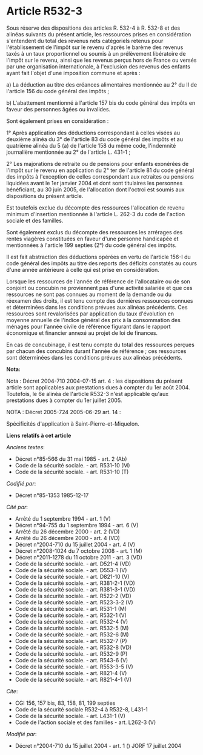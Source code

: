 # Article R532-3

Sous réserve des dispositions des articles R. 532-4 à R. 532-8 et des alinéas suivants du présent article, les ressources
prises en considération s'entendent du total des revenus nets catégoriels retenus pour l'établissement de l'impôt sur le
revenu d'après le barème des revenus taxés à un taux proportionnel ou soumis à un prélèvement libératoire de l'impôt sur le
revenu, ainsi que les revenus perçus hors de France ou versés par une organisation internationale, à l'exclusion des revenus
des enfants ayant fait l'objet d'une imposition commune et après :

a) La déduction au titre des créances alimentaires mentionnée au 2° du II de l'article 156 du code général des impôts ;

b) L'abattement mentionné à l'article 157 bis du code général des impôts en faveur des personnes âgées ou invalides.

Sont également prises en considération :

1° Après application des déductions correspondant à celles visées au deuxième alinéa du 3° de l'article 83 du code général
des impôts et au quatrième alinéa du 5 (a) de l'article 158 du même code, l'indemnité journalière mentionnée au 2° de
l'article L. 431-1 ;

2° Les majorations de retraite ou de pensions pour enfants exonérées de l'impôt sur le revenu en application du 2° ter de
l'article 81 du code général des impôts à l'exception de celles correspondant aux retraites ou pensions liquidées avant le
1er janvier 2004 et dont sont titulaires les personnes bénéficiant, au 30 juin 2005, de l'allocation dont l'octroi est soumis
aux dispositions du présent article.

Est toutefois exclue du décompte des ressources l'allocation de revenu minimum d'insertion mentionnée à l'article L. 262-3 du
code de l'action sociale et des familles.

Sont également exclus du décompte des ressources les arrérages des rentes viagères constituées en faveur d'une personne
handicapée et mentionnées à l'article 199 septies (2°) du code général des impôts.

Il est fait abstraction des déductions opérées en vertu de l'article 156-I du code général des impôts au titre des reports
des déficits constatés au cours d'une année antérieure à celle qui est prise en considération.

Lorsque les ressources de l'année de référence de l'allocataire ou de son conjoint ou concubin ne proviennent pas d'une
activité salariée et que ces ressources ne sont pas connues au moment de la demande ou du réexamen des droits, il est tenu
compte des dernières ressources connues et déterminées dans les conditions prévues aux alinéas précédents. Ces ressources
sont revalorisées par application du taux d'évolution en moyenne annuelle de l'indice général des prix à la consommation des
ménages pour l'année civile de référence figurant dans le rapport économique et financier annexé au projet de loi de
finances.

En cas de concubinage, il est tenu compte du total des ressources perçues par chacun des concubins durant l'année de
référence ; ces ressources sont déterminées dans les conditions prévues aux alinéas précédents.

**Nota:**

Nota : Décret 2004-710 2004-07-15 art. 4 : les dispositions du présent article sont applicables aux prestations dues à
compter du 1er août 2004. Toutefois, le 6e alinéa de l'article R532-3 n'est applicable qu'aux prestations dues à compter du
1er juillet 2005.

NOTA : Décret 2005-724 2005-06-29 art. 14 :

Spécificités d'application à Saint-Pierre-et-Miquelon.

**Liens relatifs à cet article**

_Anciens textes_:

  - Décret n°85-566 du 31 mai 1985 - art. 2 (Ab)
  - Code de la sécurité sociale. - art. R531-10 (M)
  - Code de la sécurité sociale. - art. R531-10 (T)

_Codifié par_:

  - Décret n°85-1353 1985-12-17

_Cité par_:

  - Arrêté du 1 septembre 1994 - art. 1 (V)
  - Décret n°94-755 du 1 septembre 1994 - art. 6 (V)
  - Arrêté du 26 décembre 2000 - art. 2 (VD)
  - Arrêté du 26 décembre 2000 - art. 4 (VD)
  - Décret n°2004-710 du 15 juillet 2004 - art. 4 (V)
  - Décret n°2008-1024 du 7 octobre 2008 - art. 1 (M)
  - Décret n°2011-1278 du 11 octobre 2011 - art. 3 (VD)
  - Code de la sécurité sociale. - art. D521-4 (VD)
  - Code de la sécurité sociale. - art. D553-1 (V)
  - Code de la sécurité sociale. - art. D821-10 (V)
  - Code de la sécurité sociale. - art. R381-2-1 (VD)
  - Code de la sécurité sociale. - art. R381-3-1 (VD)
  - Code de la sécurité sociale. - art. R522-2 (VD)
  - Code de la sécurité sociale. - art. R523-3-2 (V)
  - Code de la sécurité sociale. - art. R531-1 (M)
  - Code de la sécurité sociale. - art. R532-1 (V)
  - Code de la sécurité sociale. - art. R532-4 (V)
  - Code de la sécurité sociale. - art. R532-5 (M)
  - Code de la sécurité sociale. - art. R532-6 (M)
  - Code de la sécurité sociale. - art. R532-7 (P)
  - Code de la sécurité sociale. - art. R532-8 (VD)
  - Code de la sécurité sociale. - art. R532-9 (P)
  - Code de la sécurité sociale. - art. R543-6 (V)
  - Code de la sécurité sociale. - art. R553-3-5 (V)
  - Code de la sécurité sociale. - art. R821-4 (V)
  - Code de la sécurité sociale. - art. R821-4-1 (V)

_Cite_:

  - CGI 156, 157 bis, 83, 158, 81, 199 septies
  - Code de la sécurité sociale R532-4 à R532-8, L431-1
  - Code de la sécurité sociale. - art. L431-1 (V)
  - Code de l'action sociale et des familles - art. L262-3 (V)

_Modifié par_:

  - Décret n°2004-710 du 15 juillet 2004 - art. 1 () JORF 17 juillet 2004
